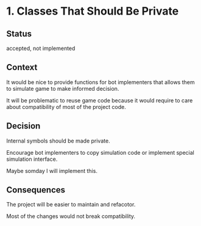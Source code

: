 # 1. Classes That Should Be Private

## Status

accepted, not implemented

## Context

It would be nice to provide functions for bot implementers that allows them to simulate game to make informed decision.

It will be problematic to reuse game code because it would require to care about compatibility of most of the project code.

## Decision

Internal symbols should be made private.

Encourage bot implementers to copy simulation code or implement special simulation interface.

Maybe somday I will implement this.

## Consequences

The project will be easier to maintain and refacotor.

Most of the changes would not break compatibility.

